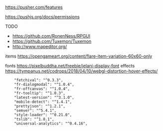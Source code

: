 
https://pusher.com/features

https://pushjs.org/docs/permissions

TODO
- https://github.com/RonenNess/RPGUI
- https://github.com/Tuxemon/Tuxemon
- http://www.mapeditor.org/

items https://opengameart.org/content/flare-item-variation-60x60-only


fonts https://pixelbuddha.net/freebie/jelani-display-font
effects https://tympanus.net/codrops/2018/04/10/webgl-distortion-hover-effects/




		"fetchival": "^0.3.3",
		"fr-dialogmodal": "^1.0.4",
		"fr-offcanvas": "^1.0.4",
		"fr-tooltip": "^1.0.3",
		"latest-version": "^3.1.0",
		"mobile-detect": "^1.4.1",
		"prettyjson": "^1.2.1",
		"semver": "^5.4.1",
		"style-loader": "^0.21.0",
		"tslib": "^1.8.1",
		"universal-analytics": "^0.4.16",
